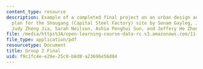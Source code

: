 ```yaml
---
content_type: resource
description: Example of a completed final project on an urban design and development
  plan for the Shougang (Capital Steel Factory) site by Sonam Gayleg, Jesse Hunting,
  Judy Zheng Jia, Sarah Neilson, Ashia Penghui Sun, and Jeffery He Zhongyu.
file: /media/https%3A/open-learning-course-data-rc.s3.amazonaws.com/11-307-beijing-urban-design-studio-summer-2008/f9c1fc4ee29e25c0b6d8a23696e56d84_group2_final.pdf
file_type: application/pdf
resourcetype: Document
title: Group 2 Final
uid: f9c1fc4e-e29e-25c0-b6d8-a23696e56d84
---
```

